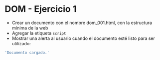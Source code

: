 # DOM - Ejercicio 1

* Crear un documento con el nombre dom_001.html, con la estructura mínima de la web
* Agregar la etiqueta `script`
* Mostrar una alerta al usuario cuando el documento esté listo para ser utilizado:
```js
'Documento cargado.'
```
